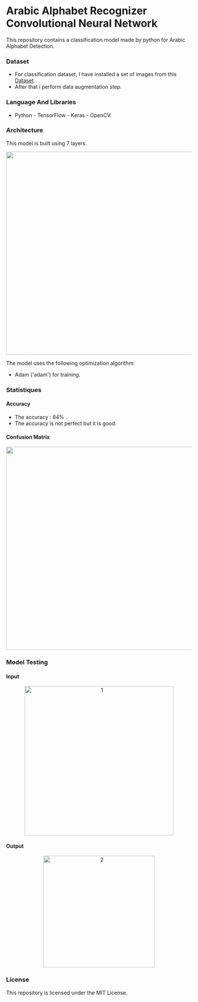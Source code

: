 # Arabic Alphabet Recognizer Convolutional Neural Network
This repository contains a classification model made by python for Arabic Alphabet Detection.
### Dataset
- For classification dataset, I have installed a set of images from this [Dataset](https://www.kaggle.com/datasets/mloey1/ahcd1).
- After that i perform data augmentation step.
### Language And Libraries
- Python - TensorFlow - Keras - OpenCV.
### Architecture
This model is built using 7 layers.
<div align="center">
   <img  width="550" src="https://github.com/Bilal-Belli/ArabicAlphabetRecognizerCNN/assets/74218805/b0212087-db0c-46f8-b509-44d4e86e0a3b">
</div>

The model uses the following optimization algorithm:
- Adam ('adam') for training.
### Statistiques
#### Accuracy
- The accuracy : 84% .
- The accuracy is not perfect but it is good.
#### Confusion Matrix
<div align="center">
   <img  width="550" src="https://github.com/Bilal-Belli/ArabicAlphabetRecognizerCNN/assets/74218805/2d71bd08-73e0-4a94-8aef-9b7a43e1750e">
</div>

### Model Testing
#### Input
<div align="center">
   <img width="404" alt="1" src="https://user-images.githubusercontent.com/74218805/229004154-4018b2b9-0efe-47de-b73f-b1feb3e579fa.PNG">
</div>

#### Output
<div align="center">
   <img width="302" alt="2" src="https://user-images.githubusercontent.com/74218805/229004167-1b3850db-3ec0-457d-89e6-fa6406a4b737.PNG">
</div>

### License
This repository is licensed under the MIT License.
